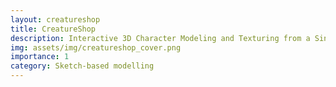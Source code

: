 ```yaml
---
layout: creatureshop
title: CreatureShop
description: Interactive 3D Character Modeling and Texturing from a Single Color Drawing
img: assets/img/creatureshop_cover.png
importance: 1
category: Sketch-based modelling
---
```


<title>RawNeRF</title>
